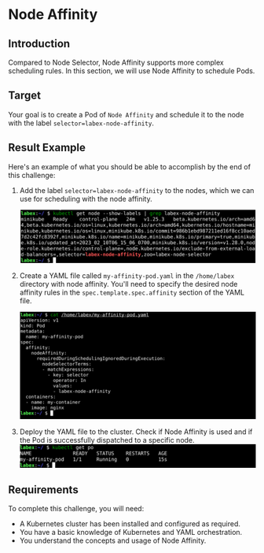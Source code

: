 # Node Affinity

## Introduction

Compared to Node Selector, Node Affinity supports more complex scheduling rules. In this section, we will use Node Affinity to schedule Pods.

## Target

Your goal is to create a Pod of `Node Affinity` and schedule it to the node with the label `selector=labex-node-affinity`.

## Result Example

Here's an example of what you should be able to accomplish by the end of this challenge:

1. Add the label `selector=labex-node-affinity` to the nodes, which we can use for scheduling with the node affinity.

   ![challenge-kubernetes-advance-scheduler-2-1](assets/challenge-kubernetes-advance-scheduler-2-1.png)

2. Create a YAML file called `my-affinity-pod.yaml` in the `/home/labex` directory with node affinity. You'll need to specify the desired node affinity rules in the `spec.template.spec.affinity` section of the YAML file.

   ![challenge-kubernetes-advance-scheduler-2-2](assets/challenge-kubernetes-advance-scheduler-2-2.png)

3. Deploy the YAML file to the cluster. Check if Node Affinity is used and if the Pod is successfully dispatched to a specific node.
   ![challenge-kubernetes-advance-scheduler-2-3](assets/challenge-kubernetes-advance-scheduler-2-3.png)

## Requirements

To complete this challenge, you will need:

- A Kubernetes cluster has been installed and configured as required.
- You have a basic knowledge of Kubernetes and YAML orchestration.
- You understand the concepts and usage of Node Affinity.

